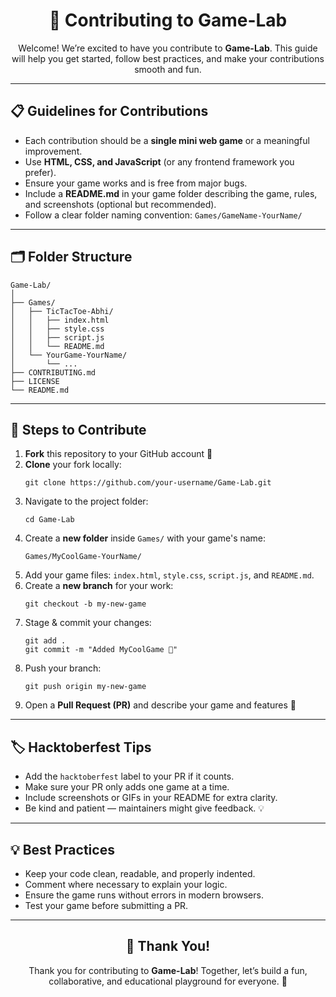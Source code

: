 <h1 align="center">🤝 Contributing to Game-Lab</h1>

<p align="center">
  Welcome! We’re excited to have you contribute to <b>Game-Lab</b>.  
  This guide will help you get started, follow best practices, and make your contributions smooth and fun.  
</p>

<hr>

<h2>📋 Guidelines for Contributions</h2>

<ul>
  <li>Each contribution should be a <b>single mini web game</b> or a meaningful improvement.</li>
  <li>Use <b>HTML, CSS, and JavaScript</b> (or any frontend framework you prefer).</li>
  <li>Ensure your game works and is free from major bugs.</li>
  <li>Include a <b>README.md</b> in your game folder describing the game, rules, and screenshots (optional but recommended).</li>
  <li>Follow a clear folder naming convention: <code>Games/GameName-YourName/</code></li>
</ul>

---

<h2>🗂 Folder Structure</h2>

<pre><code>Game-Lab/
│
├── Games/
│   ├── TicTacToe-Abhi/
│   │   ├── index.html
│   │   ├── style.css
│   │   ├── script.js
│   │   └── README.md
│   └── YourGame-YourName/
│       └── ...
├── CONTRIBUTING.md
├── LICENSE
└── README.md
</code></pre>

---

<h2>🚀 Steps to Contribute</h2>

<ol>
  <li><b>Fork</b> this repository to your GitHub account 🍴</li>

  <li><b>Clone</b> your fork locally:<br>
    <pre><code>git clone https://github.com/your-username/Game-Lab.git</code></pre>
  </li>

  <li>Navigate to the project folder:<br>
    <pre><code>cd Game-Lab</code></pre>
  </li>

  <li>Create a <b>new folder</b> inside <code>Games/</code> with your game's name:  
    <pre><code>Games/MyCoolGame-YourName/</code></pre>
  </li>

  <li>Add your game files: <code>index.html</code>, <code>style.css</code>, <code>script.js</code>, and <code>README.md</code>.</li>

  <li>Create a <b>new branch</b> for your work:<br>
    <pre><code>git checkout -b my-new-game</code></pre>
  </li>

  <li>Stage & commit your changes:<br>
    <pre><code>git add .
git commit -m "Added MyCoolGame 🚀"</code></pre>
  </li>

  <li>Push your branch:<br>
    <pre><code>git push origin my-new-game</code></pre>
  </li>

  <li>Open a <b>Pull Request (PR)</b> and describe your game and features 🎉</li>
</ol>

---

<h2>🏷 Hacktoberfest Tips</h2>

<ul>
  <li>Add the <code>hacktoberfest</code> label to your PR if it counts.</li>
  <li>Make sure your PR only adds one game at a time.</li>
  <li>Include screenshots or GIFs in your README for extra clarity.</li>
  <li>Be kind and patient — maintainers might give feedback. 💡</li>
</ul>

---

<h2>💡 Best Practices</h2>

<ul>
  <li>Keep your code clean, readable, and properly indented.</li>
  <li>Comment where necessary to explain your logic.</li>
  <li>Ensure the game runs without errors in modern browsers.</li>
  <li>Test your game before submitting a PR.</li>
</ul>

---

<h2 align="center">🎉 Thank You!</h2>

<p align="center">
  Thank you for contributing to <b>Game-Lab</b>!  
  Together, let’s build a fun, collaborative, and educational playground for everyone. 🚀
</p>
